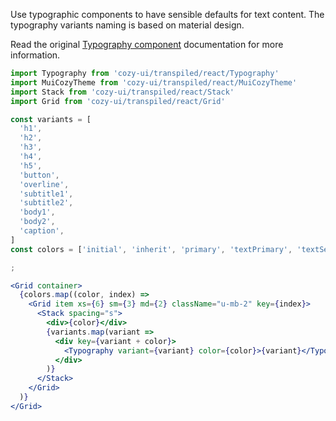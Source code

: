 Use typographic components to have sensible defaults for text content. The typography variants naming is based on material design.

Read the original [Typography component](https://v4.mui.com/components/typography/) documentation for more information.

```jsx
import Typography from 'cozy-ui/transpiled/react/Typography'
import MuiCozyTheme from 'cozy-ui/transpiled/react/MuiCozyTheme'
import Stack from 'cozy-ui/transpiled/react/Stack'
import Grid from 'cozy-ui/transpiled/react/Grid'

const variants = [
  'h1',
  'h2',
  'h3',
  'h4',
  'h5',
  'button',
  'overline',
  'subtitle1',
  'subtitle2',
  'body1',
  'body2',
  'caption',
]
const colors = ['initial', 'inherit', 'primary', 'textPrimary', 'textSecondary', 'error']

;

<Grid container>
  {colors.map((color, index) =>
    <Grid item xs={6} sm={3} md={2} className="u-mb-2" key={index}>
      <Stack spacing="s">
        <div>{color}</div>
        {variants.map(variant =>
          <div key={variant + color}>
            <Typography variant={variant} color={color}>{variant}</Typography>
          </div>
        )}
      </Stack>
    </Grid>
  )}
</Grid>
```
